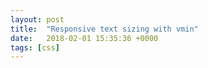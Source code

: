 ```yaml
---
layout: post
title:  "Responsive text sizing with vmin"
date:   2018-02-01 15:35:36 +0000
tags: [css]
---
```

